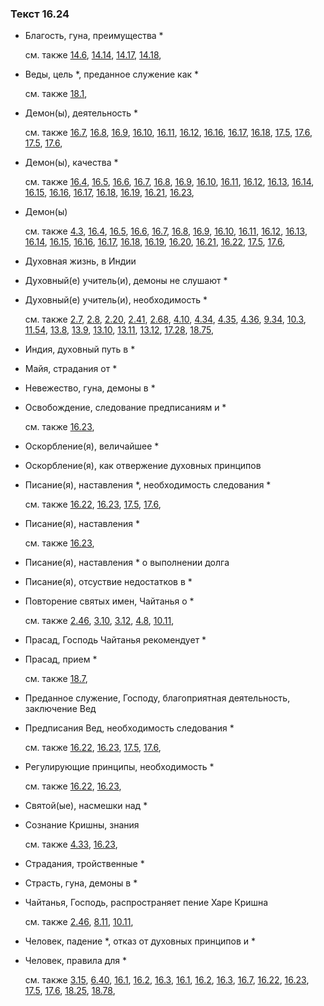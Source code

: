 ### Текст 16.24
	
- Благость, гуна, преимущества *

	см. также  [14.6](../14/1406.md),  [14.14](../14/1414.md),  [14.17](../14/1417.md),  [14.18](../14/1418.md), 
	
- Веды, цель *, преданное служение как *

	см. также  [18.1](../18/1801.md), 
	
- Демон(ы), деятельность *

	см. также  [16.7](../16/1607.md),  [16.8](../16/1608.md),  [16.9](../16/1609.md),  [16.10](../16/1610.md),  [16.11](../16/1611.md),  [16.12](../16/1612.md),  [16.16](../16/1616.md),  [16.17](../16/1617.md),  [16.18](../16/1618.md),  [17.5](../17/1705.md),  [17.6](../17/1706.md),  [17.5](../17/1705.md),  [17.6](../17/1706.md), 
	
- Демон(ы), качества *

	см. также  [16.4](../16/1604.md),  [16.5](../16/1605.md),  [16.6](../16/1606.md),  [16.7](../16/1607.md),  [16.8](../16/1608.md),  [16.9](../16/1609.md),  [16.10](../16/1610.md),  [16.11](../16/1611.md),  [16.12](../16/1612.md),  [16.13](../16/1613.md),  [16.14](../16/1614.md),  [16.15](../16/1615.md),  [16.16](../16/1616.md),  [16.17](../16/1617.md),  [16.18](../16/1618.md),  [16.19](../16/1619.md),  [16.21](../16/1621.md),  [16.23](../16/1623.md), 
	
- Демон(ы)

	см. также  [4.3](../04/0403.md),  [16.4](../16/1604.md),  [16.5](../16/1605.md),  [16.6](../16/1606.md),  [16.7](../16/1607.md),  [16.8](../16/1608.md),  [16.9](../16/1609.md),  [16.10](../16/1610.md),  [16.11](../16/1611.md),  [16.12](../16/1612.md),  [16.13](../16/1613.md),  [16.14](../16/1614.md),  [16.15](../16/1615.md),  [16.16](../16/1616.md),  [16.17](../16/1617.md),  [16.18](../16/1618.md),  [16.19](../16/1619.md),  [16.20](../16/1620.md),  [16.21](../16/1621.md),  [16.22](../16/1622.md),  [17.5](../17/1705.md),  [17.6](../17/1706.md), 
	
- Духовная жизнь, в Индии

	
- Духовный(е) учитель(и), демоны не слушают *

	
- Духовный(е) учитель(и), необходимость *

	см. также  [2.7](../02/0207.md),  [2.8](../02/0208.md),  [2.20](../02/0220.md),  [2.41](../02/0241.md),  [2.68](../02/0268.md),  [4.10](../04/0410.md),  [4.34](../04/0434.md),  [4.35](../04/0435.md),  [4.36](../04/0436.md),  [9.34](../09/0934.md),  [10.3](../10/1003.md),  [11.54](../11/1154.md),  [13.8](../13/1308.md),  [13.9](../13/1309.md),  [13.10](../13/1310.md),  [13.11](../13/1311.md),  [13.12](../13/1312.md),  [17.28](../17/1728.md),  [18.75](../18/1875.md), 
	
- Индия, духовный путь в *

	
- Майя, страдания от *

	
- Невежество, гуна, демоны в *

	
- Освобождение, следование предписаниям и *

	см. также  [16.23](../16/1623.md), 
	
- Оскорбление(я), величайшее *

	
- Оскорбление(я), как отвержение духовных принципов

	
- Писание(я), наставления *, необходимость следования *

	см. также  [16.22](../16/1622.md),  [16.23](../16/1623.md),  [17.5](../17/1705.md),  [17.6](../17/1706.md), 
	
- Писание(я), наставления *

	см. также  [16.23](../16/1623.md), 
	
- Писание(я), наставления * о выполнении долга

	
- Писание(я), отсуствие недостатков в *

	
- Повторение святых имен, Чайтанья о *

	см. также  [2.46](../02/0246.md),  [3.10](../03/0310.md),  [3.12](../03/0312.md),  [4.8](../04/0408.md),  [10.11](../10/1011.md), 
	
- Прасад, Господь Чайтанья рекомендует *

	
- Прасад, прием *

	см. также  [18.7](../18/1807.md), 
	
- Преданное служение, Господу, благоприятная деятельность, заключение Вед

	
- Предписания Вед, необходимость следования *

	см. также  [16.22](../16/1622.md),  [16.23](../16/1623.md),  [17.5](../17/1705.md),  [17.6](../17/1706.md), 
	
- Регулирующие принципы, необходимость *

	см. также  [16.22](../16/1622.md),  [16.23](../16/1623.md), 
	
- Святой(ые), насмешки над *

	
- Сознание Кришны, знания

	см. также  [4.33](../04/0433.md),  [16.23](../16/1623.md), 
	
- Страдания, тройственные *

	
- Страсть, гуна, демоны в *

	
- Чайтанья, Господь, распространяет пение Харе Кришна

	см. также  [2.46](../02/0246.md),  [8.11](../08/0811.md),  [10.11](../10/1011.md), 
	
- Человек, падение *, отказ от духовных принципов и *

	
- Человек, правила для *

	см. также  [3.15](../03/0315.md),  [6.40](../06/0640.md),  [16.1](../16/1601.md),  [16.2](../16/1602.md),  [16.3](../16/1603.md),  [16.1](../16/1601.md),  [16.2](../16/1602.md),  [16.3](../16/1603.md),  [16.7](../16/1607.md),  [16.22](../16/1622.md),  [16.23](../16/1623.md),  [17.5](../17/1705.md),  [17.6](../17/1706.md),  [18.25](../18/1825.md),  [18.78](../18/1878.md), 

